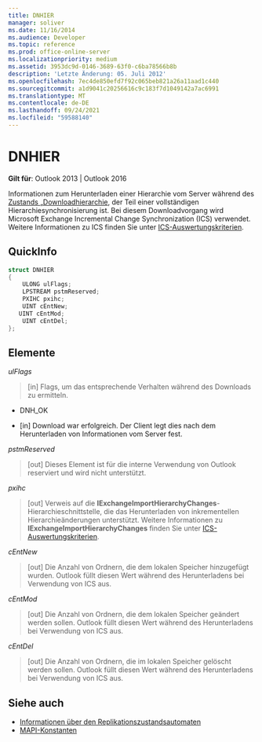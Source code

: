 ```yaml
---
title: DNHIER
manager: soliver
ms.date: 11/16/2014
ms.audience: Developer
ms.topic: reference
ms.prod: office-online-server
ms.localizationpriority: medium
ms.assetid: 3953dc9d-0146-3689-63f0-c6ba78566b8b
description: 'Letzte Änderung: 05. Juli 2012'
ms.openlocfilehash: 7ec4de850efd7f92c065beb821a26a11aad1c440
ms.sourcegitcommit: a1d9041c20256616c9c183f7d1049142a7ac6991
ms.translationtype: MT
ms.contentlocale: de-DE
ms.lasthandoff: 09/24/2021
ms.locfileid: "59588140"
---
```

# <a name="dnhier"></a>DNHIER

**Gilt für**: Outlook 2013 | Outlook 2016 
  
Informationen zum Herunterladen einer Hierarchie vom Server während des [Zustands „Downloadhierarchie](download-hierarchy-state.md), der Teil einer vollständigen Hierarchiesynchronisierung ist. Bei diesem Downloadvorgang wird Microsoft Exchange Incremental Change Synchronization (ICS) verwendet. Weitere Informationen zu ICS finden Sie unter [ICS-Auswertungskriterien](https://msdn.microsoft.com/library/aa579252%28EXCHG.80%29.aspx).
  
## <a name="quick-info"></a>QuickInfo

```cpp
struct DNHIER 
{ 
    ULONG ulFlags; 
    LPSTREAM pstmReserved; 
    PXIHC pxihc; 
    UINT cEntNew; 
   UINT cEntMod; 
    UINT cEntDel; 
};
```

## <a name="members"></a>Elemente

_ulFlags_
  
>  [in] Flags, um das entsprechende Verhalten während des Downloads zu ermitteln. 
    
   - DNH_OK
    
   - [in] Download war erfolgreich. Der Client legt dies nach dem Herunterladen von Informationen vom Server fest.
    
_pstmReserved_
  
> [out] Dieses Element ist für die interne Verwendung von Outlook reserviert und wird nicht unterstützt. 
    
_pxihc_
  
>  [out] Verweis auf die **IExchangeImportHierarchyChanges**-Hierarchieschnittstelle, die das Herunterladen von inkrementellen Hierarchieänderungen unterstützt. Weitere Informationen zu **IExchangeImportHierarchyChanges** finden Sie unter [ICS-Auswertungskriterien](https://msdn.microsoft.com/library/aa579252%28EXCHG.80%29.aspx).
    
_cEntNew_
  
> [out] Die Anzahl von Ordnern, die dem lokalen Speicher hinzugefügt wurden. Outlook füllt diesen Wert während des Herunterladens bei Verwendung von ICS aus.
    
_cEntMod_
  
> [out] Die Anzahl von Ordnern, die dem lokalen Speicher geändert werden sollen. Outlook füllt diesen Wert während des Herunterladens bei Verwendung von ICS aus.
    
_cEntDel_
  
> [out] Die Anzahl von Ordnern, die im lokalen Speicher gelöscht werden sollen. Outlook füllt diesen Wert während des Herunterladens bei Verwendung von ICS aus.
    
## <a name="see-also"></a>Siehe auch

- [Informationen über den Replikationszustandsautomaten](about-the-replication-state-machine.md) 
- [MAPI-Konstanten](mapi-constants.md)

